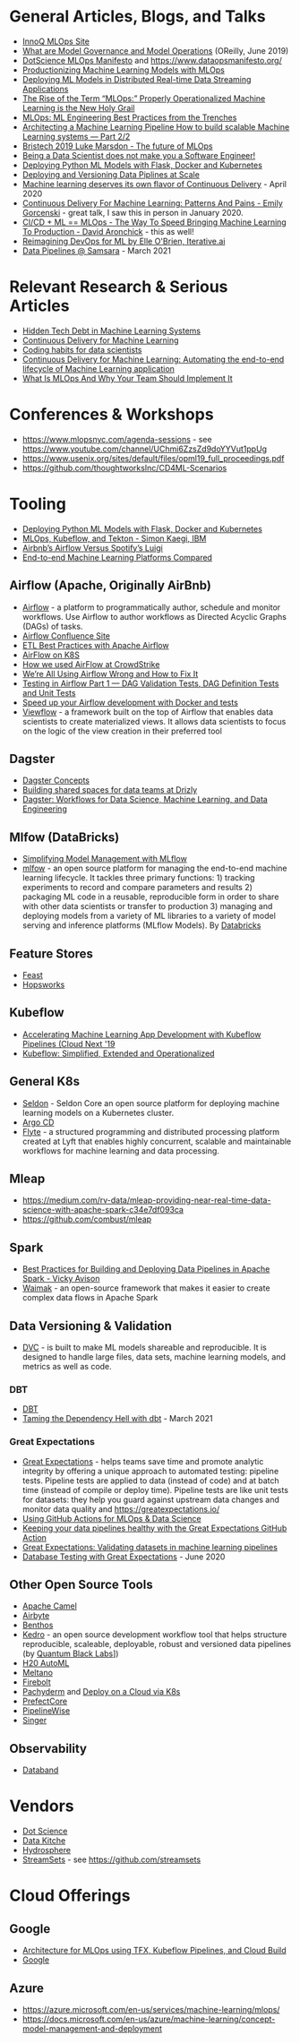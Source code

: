 # General Articles, Blogs, and Talks
- [InnoQ MLOps Site](https://ml-ops.org/)
- [What are Model Governance and Model Operations](https://www.oreilly.com/radar/what-are-model-governance-and-model-operations/) (OReilly, June 2019)
- [DotScience MLOps Manifesto](https://dotscience.com/manifesto/) and https://www.dataopsmanifesto.org/
- [Productionizing Machine Learning Models with MLOps](https://www.xenonstack.com/blog/mlops/)
- [Deploying ML Models in Distributed Real-time Data Streaming Applications](https://www.kharekartik.dev/2020/01/12/streaming-machine-learning/)
- [The Rise of the Term “MLOps:” Properly Operationalized Machine Learning is the New Holy Grail](https://towardsdatascience.com/the-rise-of-the-term-mlops-3b14d5bd1bdb)
- [MLOps: ML Engineering Best Practices from the Trenches](https://cdn2.hubspot.net/hubfs/4584542/Conference%20Slides/2019_ODSCwest_MLOps.pdf)
- [Architecting a Machine Learning Pipeline How to build scalable Machine Learning systems — Part 2/2](https://towardsdatascience.com/architecting-a-machine-learning-pipeline-a847f094d1c7)
- [Bristech 2019 Luke Marsdon - The future of MLOps](https://www.youtube.com/watch?v=UW2SzLwA4Xc)
- [Being a Data Scientist does not make you a Software Engineer!](https://towardsdatascience.com/being-a-data-scientist-does-not-make-you-a-software-engineer-c64081526372)
- [Deploying Python ML Models with Flask, Docker and Kubernetes](https://alexioannides.com/2019/01/10/deploying-python-ml-models-with-flask-docker-and-kubernetes/)
- [Deploying and Versioning Data Piplines at Scale](https://medium.com/@QuantumBlack/deploying-and-versioning-data-pipelines-at-scale-942b1d81b5f5)
- [Machine learning deserves its own flavor of Continuous Delivery](https://towardsdatascience.com/machine-learning-deserves-its-own-flavor-of-continuous-delivery-f4d1e76e6b69) - April 2020
- [Continuous Delivery For Machine Learning: Patterns And Pains - Emily Gorcenski](https://www.youtube.com/watch?v=bFW5mZmj0nQ) - great talk, I saw this in person in January 2020.
- [CI/CD + ML == MLOps - The Way To Speed Bringing Machine Learning To Production - David Aronchick](https://www.youtube.com/watch?v=uOCR4Xw-BZ8) - this as well!
- [Reimagining DevOps for ML by Elle O'Brien, Iterative.ai](https://www.youtube.com/watch?v=0MDrZpO_7Q4&list=PLVeJCYrrCemgbA1cWYn3qzdgba20xJS8V)
- [Data Pipelines @ Samsara](https://medium.com/samsara-engineering/data-pipelines-samsara-64596dbc2137) - March 2021

# Relevant Research & Serious Articles
- [Hidden Tech Debt in Machine Learning Systems](https://papers.nips.cc/paper/5656-hidden-technical-debt-in-machine-learning-systems.pdf)
- [Continuous Delivery for Machine Learning](https://martinfowler.com/articles/cd4ml.html)
- [Coding habits for data scientists](https://www.thoughtworks.com/insights/blog/coding-habits-data-scientists)
- [Continuous Delivery for Machine Learning: Automating the end-to-end lifecycle of Machine Learning application](https://martinfowler.com/articles/cd4ml.html)
- [What Is MLOps And Why Your Team Should Implement It](https://medium.com/smb-lite/what-is-mlops-and-why-your-team-should-implement-it-b05b741cdf94) 

# Conferences & Workshops
- https://www.mlopsnyc.com/agenda-sessions - see https://www.youtube.com/channel/UChmi6ZzsZd9doYYVut1ppUg
- https://www.usenix.org/sites/default/files/opml19_full_proceedings.pdf
- https://github.com/thoughtworksInc/CD4ML-Scenarios

# Tooling
- [Deploying Python ML Models with Flask, Docker and Kubernetes](https://alexioannides.com/2019/01/10/deploying-python-ml-models-with-flask-docker-and-kubernetes/)
- [MLOps, Kubeflow, and Tekton - Simon Kaegi, IBM](https://www.youtube.com/watch?v=npQkdeU2cEM)
- [Airbnb’s Airflow Versus Spotify’s Luigi](https://medium.com/better-programming/airbnbs-airflow-versus-spotify-s-luigi-bd4c7c2c0791)
- [End-to-end Machine Learning Platforms Compared](https://towardsdatascience.com/end-to-end-machine-learning-platforms-compared-c530d626151b)

## Airflow (Apache, Originally AirBnb)
- [Airflow](https://airflow.apache.org/) - a platform to programmatically author, schedule and monitor workflows. Use Airflow to author workflows as Directed Acyclic Graphs (DAGs) of tasks. 
- [Airflow Confluence Site](https://cwiki.apache.org/confluence/display/AIRFLOW/)
- [ETL Best Practices with Apache Airflow](https://gtoonstra.github.io/etl-with-airflow/index.html)
- [AirFlow on K8S](https://kubernetes.io/blog/2018/06/28/airflow-on-kubernetes-part-1-a-different-kind-of-operator/)
- [How we used AirFlow at CrowdStrike](https://www.crowdstrike.com/blog/how-we-use-apache-airflow-part-1/)
- [We’re All Using Airflow Wrong and How to Fix It ](https://medium.com/bluecore-engineering/were-all-using-airflow-wrong-and-how-to-fix-it-a56f14cb0753)
- [Testing in Airflow Part 1 — DAG Validation Tests, DAG Definition Tests and Unit Tests](https://blog.usejournal.com/testing-in-airflow-part-1-dag-validation-tests-dag-definition-tests-and-unit-tests-2aa94970570c)
- [Speed up your Airflow development with Docker and tests](https://ulysse-hg.medium.com/speed-up-your-airflow-development-with-docker-and-tests-a8449d443174)
- [Viewflow](https://github.com/datacamp/viewflow) - a framework built on the top of Airflow that enables data scientists to create materialized views. It allows data scientists to focus on the logic of the view creation in their preferred tool

## Dagster
- [Dagster Concepts](https://docs.dagster.io/concepts)
- [Building shared spaces for data teams at Drizly](https://dagster.io/blog/shared-spaces-at-drizly)
- [Dagster: Workflows for Data Science, Machine Learning, and Data Engineering](https://www.datacouncil.ai/talks/dagster-workflows-for-data-science-machine-learning-and-data-engineering)



## Mlfow (DataBricks)
- [Simplifying Model Management with MLflow](https://databricks.com/session_eu19/1-simplifying-model-management-with-mlflow)
- [mlfow](https://www.mlflow.org/) - an open source platform for managing the end-to-end machine learning lifecycle. It tackles three primary functions: 1) tracking experiments to record and compare parameters and results 2) packaging ML code in a reusable, reproducible form in order to share with other data scientists or transfer to production 3) managing and deploying models from a variety of ML libraries to a variety of model serving and inference platforms (MLflow Models). By [Databricks](https://databricks.com)

## Feature Stores
- [Feast](https://feast.dev/)
- [Hopsworks](https://github.com/logicalclocks/hopsworks)

## Kubeflow
- [Accelerating Machine Learning App Development with Kubeflow Pipelines (Cloud Next '19](https://www.youtube.com/watch?v=TZ1lGrJLEZ0)
- [Kubeflow: Simplified, Extended and Operationalized](https://towardsdatascience.com/kubeflow-simplified-extended-and-operationalized-fcbcc34f79e5)

## General K8s
- [Seldon](https://github.com/SeldonIO) - Seldon Core an open source platform for deploying machine learning models on a Kubernetes cluster.
- [Argo CD](https://argoproj.github.io/argo-cd/) 
- [Flyte](https://lyft.github.io/flyte/) - a structured programming and distributed processing platform created at Lyft that enables highly concurrent, scalable and maintainable workflows for machine learning and data processing.

## Mleap
- https://medium.com/rv-data/mleap-providing-near-real-time-data-science-with-apache-spark-c34e7df093ca
- https://github.com/combust/mleap

## Spark
- [Best Practices for Building and Deploying Data Pipelines in Apache Spark - Vicky Avison](https://www.youtube.com/watch?v=1WUIua-xjJA)
- [Waimak](https://github.com/CoxAutomotiveDataSolutions/waimak) - an open-source framework that makes it easier to create complex data flows in Apache Spark

## Data Versioning & Validation 
- [DVC](https://dvc.org/) - is built to make ML models shareable and reproducible. It is designed to handle large files, data sets, machine learning models, and metrics as well as code.

### DBT
- [DBT](https://www.getdbt.com/)
- [Taming the Dependency Hell with dbt](https://medium.com/tiqets-tech/taming-the-dependency-hell-with-dbt-2491771a11be) - March 2021


### Great Expectations
- [Great Expectations](https://github.com/great-expectations/great_expectations) -  helps teams save time and promote analytic integrity by offering a unique approach to automated testing: pipeline tests. Pipeline tests are applied to data (instead of code) and at batch time (instead of compile or deploy time). Pipeline tests are like unit tests for datasets: they help you guard against upstream data changes and monitor data quality and https://greatexpectations.io/
- [Using GitHub Actions for MLOps & Data Science](https://github.blog/2020-06-17-using-github-actions-for-mlops-data-science/)
- [Keeping your data pipelines healthy with the Great Expectations GitHub Action](https://github.blog/2020-10-01-keeping-your-data-pipelines-healthy-with-the-great-expectations-github-action/)
- [Great Expectations: Validating datasets in machine learning pipelines](https://blog.codecentric.de/en/2020/02/great-expectations-validating-datasets-in-machine-learning-pipeline/)
- [Database Testing with Great Expectations](https://blog.testproject.io/2020/06/24/database-testing-with-great-expectations/) - June 2020

## Other Open Source Tools 
- [Apache Camel](https://camel.apache.org/)
- [Airbyte](https://github.com/airbytehq/airbyte)
- [Benthos](https://www.benthos.dev)
- [Kedro](https://github.com/quantumblacklabs/kedro) - an open source development workflow tool that helps structure reproducible, scaleable, deployable, robust and versioned data pipelines (by [Quantum Black Labs](https://www.quantumblack.com/labs/)])
- [H20 AutoML](https://www.h2o.ai/products/h2o/)
- [Meltano](https://gitlab.com/meltano/meltano)
- [Firebolt](https://github.com/digitalocean/firebolt)
- [Pachyderm](https://github.com/pachyderm/pachyderm) and [Deploy on a Cloud via K8s](https://docs.pachyderm.com/latest/deploy-manage/deploy/amazon_web_services/)
- [PrefectCore](https://github.com/prefecthq/prefect) 
- [PipelineWise](https://github.com/transferwise/pipelinewise) 
- [Singer](https://www.singer.io/) 

## Observability
- [Databand](https://github.com/databand-ai)

# Vendors 
- [Dot Science](https://dotscience.com)
- [Data Kitche](https://datakitchen.io)
- [Hydrosphere](https://hydrosphere.io/)
- [StreamSets](https://streamsets.com/) - see https://github.com/streamsets

# Cloud Offerings
## Google
- [Architecture for MLOps using TFX, Kubeflow Pipelines, and Cloud Build](https://cloud.google.com/solutions/machine-learning/architecture-for-mlops-using-tfx-kubeflow-pipelines-and-cloud-build)
- [Google ](https://cloud.google.com/dataflow/docs/guides/deploying-a-pipeline)

## Azure
- https://azure.microsoft.com/en-us/services/machine-learning/mlops/
- https://docs.microsoft.com/en-us/azure/machine-learning/concept-model-management-and-deployment
